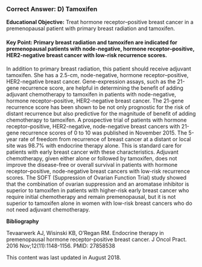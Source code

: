 
### Correct Answer: D) Tamoxifen 

**Educational Objective:** Treat hormone receptor–positive breast cancer in a premenopausal patient with primary breast radiation and tamoxifen.

#### **Key Point:** Primary breast radiation and tamoxifen are indicated for premenopausal patients with node-negative, hormone receptor–positive, HER2-negative breast cancer with low-risk recurrence scores.

In addition to primary breast radiation, this patient should receive adjuvant tamoxifen. She has a 2.5-cm, node-negative, hormone receptor–positive, HER2-negative breast cancer. Gene-expression assays, such as the 21-gene recurrence score, are helpful in determining the benefit of adding adjuvant chemotherapy to tamoxifen in patients with node-negative, hormone receptor–positive, HER2-negative breast cancer. The 21-gene recurrence score has been shown to be not only prognostic for the risk of distant recurrence but also predictive for the magnitude of benefit of adding chemotherapy to tamoxifen.
A prospective trial of patients with hormone receptor–positive, HER2-negative, node-negative breast cancers with 21-gene recurrence scores of 0 to 10 was published in November 2015. The 5-year rate of freedom from recurrence of breast cancer at a distant or local site was 98.7% with endocrine therapy alone. This is standard care for patients with early breast cancer with these characteristics.
Adjuvant chemotherapy, given either alone or followed by tamoxifen, does not improve the disease-free or overall survival in patients with hormone receptor–positive, node-negative breast cancers with low-risk recurrence scores. The SOFT (Suppression of Ovarian Function Trial) study showed that the combination of ovarian suppression and an aromatase inhibitor is superior to tamoxifen in patients with higher-risk early breast cancer who require initial chemotherapy and remain premenopausal, but it is not superior to tamoxifen alone in women with low-risk breast cancers who do not need adjuvant chemotherapy.

**Bibliography**

Tevaarwerk AJ, Wisinski KB, O’Regan RM. Endocrine therapy in premenopausal hormone receptor-positive breast cancer. J Oncol Pract. 2016 Nov;12(11):1148-1156. PMID: 27858538

This content was last updated in August 2018.